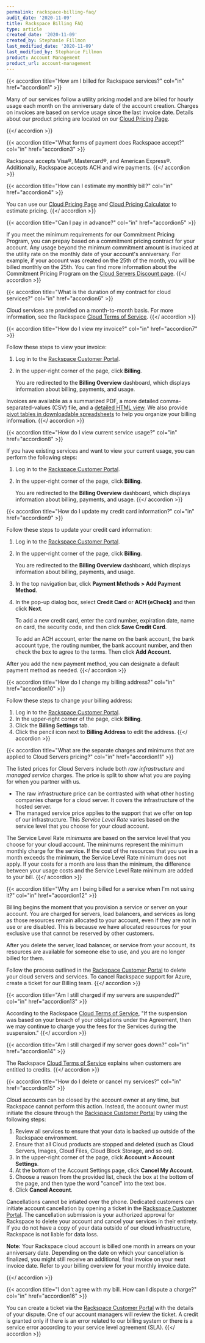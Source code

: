 ```yaml
---
permalink: rackspace-billing-faq/
audit_date: '2020-11-09'
title: Rackspace Billing FAQ
type: article
created_date: '2020-11-09'
created_by: Stephanie Fillmon
last_modified_date: '2020-11-09'
last_modified_by: Stephanie Fillmon
product: Account Management
product_url: account-management
---
```


{{< accordion title="How am I billed for Rackspace services?" col="in" href="accordion1" >}}

Many of our services follow a utility pricing model and are billed for
hourly usage each month on the anniversary date of the account creation.
Charges on invoices are based on service usage since the last invoice
date. Details about our product pricing are located on our [Cloud Pricing Page](https://www.rackspace.com/cloud/public-pricing/).

{{</ accordion >}}

{{< accordion title="What forms of payment does Rackspace accept?" col="in" href="accordion3" >}}

Rackspace accepts Visa&reg;, Mastercard&reg;, and American Express&reg;. Additionally, Rackspace
accepts ACH and wire payments.
{{</ accordion >}}

{{< accordion title="How can I estimate my monthly bill?" col="in" href="accordion4" >}}

You can use our [Cloud Pricing Page](https://www.rackspace.com/cloud/public-pricing/) and [Cloud Pricing Calculator](https://www.rackspace.com/calculator/)
to estimate pricing.
{{</ accordion >}}

{{< accordion title="Can I pay in advance?" col="in" href="accordion5" >}}

If you meet the minimum requirements for our Commitment Pricing Program,
you can prepay based on a commitment pricing contract for your account. Any
usage beyond the minimum commitment amount is invoiced at the utility rate on
the monthly date of your account's anniversary. For example, if your account
was created on the 25th of the month, you will be billed monthly on the 25th.
You can find more information about the Commitment Pricing
Program on the [Cloud Servers Discount
page](https://www.rackspace.com/cloud/servers/discounts/).
{{</ accordion >}}

{{< accordion title="What is the duration of my contract for cloud services?" col="in" href="accordion6" >}}

Cloud services are provided on a month-to-month basis. For more information,
see the Rackspace [Cloud Terms of
Service](https://www.rackspace.com/information/legal/cloud/tos).
{{</ accordion >}}

{{< accordion title="How do I view my invoice?" col="in" href="accordion7" >}}

Follow these steps to view your invoice:

1. Log in to the [Rackspace Customer Portal](https://login.rackspace.com).
2. In the upper-right corner of the page, click **Billing**.

   You are redirected to the **Billing Overview** dashboard, which displays
   information about billing, payments, and usage.

Invoices are available as a summarized PDF, a more detailed
comma-separated-values (CSV) file, and a [detailed HTML
view](/support/how-to/detailed-invoices-overview/).
We also provide [pivot tables in downloadable
spreadsheets](/support/how-to/use-pivot-tables-with-your-cloud-billing-invoice)
to help you organize your billing information.
{{</ accordion >}}

{{< accordion title="How do I view current service usage?" col="in" href="accordion8" >}}

If you have existing services and want to view your current usage, you
can perform the following steps:

1. Log in to the [Rackspace Customer Portal](https://login.rackspace.com).
2. In the upper-right corner of the page, click **Billing**.

   You are redirected to the **Billing Overview** dashboard, which displays
   information about billing, payments, and usage.
{{</ accordion >}}

{{< accordion title="How do I update my credit card information?" col="in" href="accordion9" >}}

Follow these steps to update your credit card information:

1.  Log in to the [Rackspace Customer Portal](https://login.rackspace.com).
2.  In the upper-right corner of the page, click **Billing**.
    
    You are redirected to the **Billing Overview** dashboard, which displays
    information about billing, payments, and usage.
    
3. In the top navigation bar, click **Payment Methods > Add Payment Method**.
4. In the pop-up dialog box, select **Credit Card** or **ACH (eCheck)** and then click **Next**.

   To add a new credit card, enter the card number, expiration date, name on card, the security
   code, and then click **Save Credit Card**.
   
   To add an ACH account, enter the name on the bank account, the bank account type, the routing
   number, the bank account number, and then check the box to agree to the terms. Then click **Add Account**.
   
After you add the new payment method, you can designate a default payment method as needed.
{{</ accordion >}}

{{< accordion title="How do I change my billing address?" col="in" href="accordion10" >}}

Follow these steps to change your billing address:

1.  Log in to the [Rackspace Customer Portal](https://login.rackspace.com).
2.  In the upper-right corner of the page, click **Billing**.
3.  Click the **Billing Settings** tab.
4.  Click the pencil icon next to **Billing Address** to edit the address.
{{</ accordion >}}

{{< accordion title="What are the separate charges and minimums that are applied to Cloud Servers pricing?" col="in" href="accordion11" >}}

The listed prices for Cloud Servers include both *raw
infrastructure* and *managed service* charges. The price is split to
show what you are paying for when you partner with us.

-   The raw infrastructure price can be contrasted with what other
    hosting companies charge for a cloud server. It covers the
    infrastructure of the hosted server.
-   The managed service price applies to the support
    that we offer on top of our infrastructure. This *Service Level
    Rate* varies based on the service level that you choose for your
    cloud account.

The Service Level Rate *minimums* are based on the service level that you
choose for your cloud account. The minimums represent the minimum
monthly charge for the service. If the cost of the resources that you use in
a month exceeds the minimum, the Service Level Rate minimum does
not apply. If your costs for a month are less than the minimum, the
difference between your usage costs and the Service Level Rate minimum
are added to your bill.
{{</ accordion >}}

{{< accordion title="Why am I being billed for a service when I'm not using it?" col="in" href="accordion12" >}}

Billing begins the moment that you provision a service or server on your
account. You are charged for servers, load balancers, and services as long as
those resources remain allocated to your account, even if they are not in use
or are disabled. This is because we have allocated resources for your
exclusive use that cannot be reserved by other customers.

After you delete the server, load balancer, or service from your
account, its resources are available for someone else to use, and you are no
longer billed for them.

Follow the process outlined in the [Rackspace Customer Portal](https://login.rackspace.com) to delete
your cloud servers and services. To cancel Rackspace support for Azure,
create a ticket for our Billing team.
{{</ accordion >}}

{{< accordion title="Am I still charged if my servers are suspended?" col="in" href="accordion13" >}}

According to the Rackspace [Cloud Terms of
Service](https://www.rackspace.com/information/legal/cloud/tos), "If the
suspension was based on your breach of your obligations under the Agreement,
then we may continue to charge you the fees for the Services during the
suspension."
{{</ accordion >}}

{{< accordion title="Am I still charged if my server goes down?" col="in" href="accordion14" >}}

The Rackspace [Cloud Terms of
Service](https://www.rackspace.com/information/legal/cloud/tos) explains
when customers are entitled to credits.
{{</ accordion >}}

{{< accordion title="How do I delete or cancel my services?" col="in" href="accordion15" >}}

Cloud accounts can be closed by the account owner at any time, but Rackspace cannot perform this action.
Instead, the account owner must initiate the closure through the [Rackspace Customer Portal](https://login.rackspace.com/)
by using the following steps:

1. Review all services to ensure that your data is backed up outside of the Rackspace environment.
2. Ensure that all Cloud products are stopped and deleted (such as Cloud Servers, Images, Cloud Files,
   Cloud Block Storage, and so on).
3. In the upper-right corner of the page, click **Account > Account Settings**.
4. At the bottom of the Account Settings page, click **Cancel My Account**.
5. Choose a reason from the provided list, check the box at the bottom of the page, and then type
   the word "cancel" into the text box.
6. Click **Cancel Account**.

Cancellations cannot be intiated over the phone. Dedicated customers can initiate account cancellation by
opening a ticket in the [Rackspace Customer Portal](https://login.rackspace.com/). The cancellation
submission is your authorized approval for Rackspace to delete your account and cancel
your services in their entirety. If you do not have a copy of your data outside of our cloud
infrastructure, Rackspace is not liable for data loss.

**Note:** Your Rackspace cloud account is billed one month in arrears on your anniversary
date. Depending on the date on which your cancellation is finalized, you might still
receive an additional, final invoice on your next invoice date. Refer to your billing
overview for your monthly invoice date.


{{</ accordion >}}

{{< accordion title="I don't agree with my bill. How can I dispute a charge?" col="in" href="accordion16" >}}

You can create a ticket via the [Rackspace Customer Portal](https://login.rackspace.com/) with the details of your dispute. One of
our account managers will review the ticket. A credit is granted only if there
is an error related to our billing system or there is a service error
according to your service level agreement (SLA).
{{</ accordion >}}
